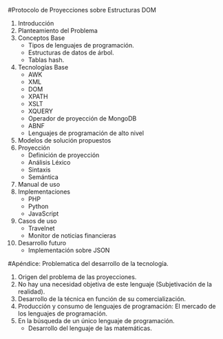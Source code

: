 #Protocolo de Proyecciones sobre Estructuras DOM

1. Introducción
2. Planteamiento del Problema
3. Conceptos Base
    - Tipos de lenguajes de programación.
    - Estructuras de datos de árbol.
    - Tablas hash.
4. Tecnologías Base
    - AWK
    - XML
    - DOM
    - XPATH
    - XSLT
    - XQUERY
    - Operador de proyección de MongoDB
    - ABNF
    - Lenguajes de programación de alto nivel
5. Modelos de solución propuestos
6. Proyección
    - Definición de proyección
    - Análisis Léxico
    - Sintaxis
    - Semántica
7. Manual de uso
8. Implementaciones
    - PHP
    - Python
    - JavaScript
9. Casos de uso
    - Travelnet
    - Monitor de noticias financieras
10. Desarrollo futuro
    - Implementación sobre JSON

#Apéndice: Problematica del desarrollo de la tecnología.

1. Origen del problema de las proyecciones.
2. No hay una necesidad objetiva de este lenguaje (Subjetivación de la realidad).
3. Desarrollo de la técnica en función de su comercialización.
4. Producción y consumo de lenguajes de programación: El mercado de los lenguajes de programación.
5. En la búsqueda de un único lenguaje de programación.
    - Desarrollo del lenguaje de las matemáticas.
